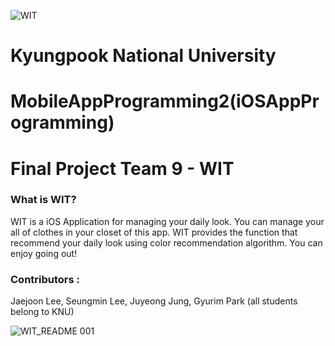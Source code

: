 ![WIT](https://user-images.githubusercontent.com/45229285/122432539-5fa92580-cfd0-11eb-9760-3d2a5ba65694.png)

# Kyungpook National University
# MobileAppProgramming2(iOSAppProgramming)
# Final Project Team 9 - WIT

### What is WIT?
WIT is a iOS Application for managing your daily look. You can manage your all of clothes in your closet of this app. 
WIT provides the function that recommend your daily look using color recommendation algorithm. You can enjoy going out!

### Contributors : 
Jaejoon Lee, Seungmin Lee, Juyeong Jung, Gyurim Park (all students belong to KNU)

![WIT_README 001](https://user-images.githubusercontent.com/45229285/122474323-0526be00-cffe-11eb-8995-8505283fed2d.jpeg)
